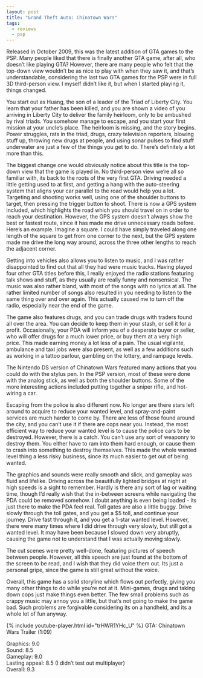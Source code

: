 ```yaml
---
layout: post
title: "Grand Theft Auto: Chinatown Wars"
tags:
  - reviews
  - psp
---
```


Released in October 2009, this was the latest addition of GTA games to the PSP. Many people liked that there is finally another GTA game, after all, who doesn’t like playing GTA? However, there are many people who felt that the top-down view wouldn’t be as nice to play with when they saw it, and that’s understandable, considering the last two GTA games for the PSP were in full 3D third-person view. I myself didn’t like it, but when I started playing it, things changed.

You start out as Huang, the son of a leader of the Triad of Liberty City. You learn that your father has been killed, and you are shown a video of you arriving in Liberty City to deliver the family heirloom, only to be ambushed by rival triads. You somehow manage to escape, and you start your first mission at your uncle’s place. The heirloom is missing, and the story begins. Power struggles, rats in the triad, drugs, crazy television reporters, blowing stuff up, throwing new drugs at people, and using sonar pulses to find stuff underwater are just a few of the things you get to do. There’s definitely a lot more than this.

The biggest change one would obviously notice about this title is the top-down view that the game is played in. No third-person view we’re all so familiar with, its back to the roots of the very first GTA. Driving needed a little getting used to at first, and getting a hang with the auto-steering system that aligns your car parallel to the road would help you a lot. Targeting and shooting works well, using one of the shoulder buttons to target, then pressing the trigger button to shoot. There is now a GPS system included, which highlights the road which you should travel on in order to reach your destination. However, the GPS system doesn’t always show the best or fastest route, since it has made me drive unnecessary roads before. Here’s an example. Imagine a square. I could have simply traveled along one length of the square to get from one corner to the next, but the GPS system made me drive the long way around, across the three other lengths to reach the adjacent corner.

Getting into vehicles also allows you to listen to music, and I was rather disappointed to find out that all they had were music tracks. Having played four other GTA titles before this, I really enjoyed the radio stations featuring talk shows and stuff, as they usually are really funny and nonsensical. The music was also rather bland, with most of the songs with no lyrics at all. The rather limited number of songs also resulted in you needing to listen to the same thing over and over again. This actually caused me to turn off the radio, especially near the end of the game.

The game also features drugs, and you can trade drugs with traders found all over the area. You can decide to keep them in your stash, or sell it for a profit. Occasionally, your PDA will inform you of a desperate buyer or seller, who will offer drugs for a much lower price, or buy them at a very high price. This made earning money a lot less of a pain. The usual vigilante, ambulance and taxi jobs were also present, as well as a few additions such as working in a tattoo parlour, gambling on the lottery, and rampage levels.

The Nintendo DS version of Chinatown Wars featured many actions that you could do with the stylus pen. In the PSP version, most of these were done with the analog stick, as well as both the shoulder buttons. Some of the more interesting actions included putting together a sniper rifle, and hot-wiring a car.

Escaping from the police is also different now. No longer are there stars left around to acquire to reduce your wanted level, and spray-and-paint services are much harder to come by. There are less of those found around the city, and you can’t use it if there are cops near you. Instead, the most efficient way to reduce your wanted level is to cause the police cars to be destroyed. However, there is a catch. You can’t use any sort of weaponry to destroy them. You either have to ram into them hard enough, or cause them to crash into something to destroy themselves. This made the whole wanted level thing a less risky business, since its much easier to get out of being wanted.


The graphics and sounds were really smooth and slick, and gameplay was fluid and lifelike. Driving across the beautifully lighted bridges at night at high speeds is a sight to remember. Hardly is there any sort of lag or waiting time, though I’d really wish that the in-between screens while navigating the PDA could be removed somehow. I doubt anything is even being loaded - its just there to make the PDA feel real. Toll gates are also a little buggy. Drive slowly through the toll gates, and you get a $5 toll, and continue your journey. Drive fast through it, and you get a 1-star wanted level. However, there were many times where I did drive through very slowly, but still got a wanted level. It may have been because I slowed down very abruptly, causing the game not to understand that I was actually moving slowly.

The cut scenes were pretty well-done, featuring pictures of speech between people. However, all this speech are just found at the bottom of the screen to be read, and I wish that they did voice them out. Its just a personal gripe, since the game is still great without the voice.

Overall, this game has a solid storyline which flows out perfectly, giving you many other things to do while you’re not at it. Mini-games, drugs and taking down cops just make things even better. The few small problems such as crappy music may annoy you a little, but that’s not going to make the game bad. Such problems are forgivable considering its on a handheld, and its a whole lot of fun anyway.

{% include youtube-player.html id="trHWR1YHc_U" %}
GTA: Chinatown Wars Trailer (1:09)

Graphics: 9.0<br />
Sound: 8.5<br />
Gameplay: 9.0<br />
Lasting appeal: 8.5 (I didn’t test out multiplayer)<br />
Overall: 9.3

